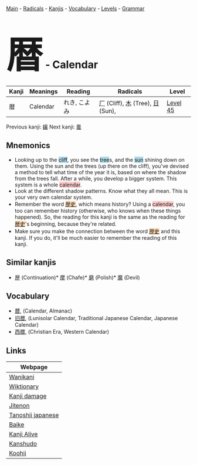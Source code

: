 <style> bigfont {font-size: 100px}</style>
[Main](../README.md) -
[Radicals](../radicals.md) -
[Kanjis](../kanjis.md) -
[Vocabulary](../vocabulary.md) -
[Levels](../levels.md) -
[Grammar](../grammar.md)
# <bigfont> 暦</bigfont> - Calendar 

| Kanji | Meanings | Reading | Radicals | Level |
| --- | --- | --- | --- | --- |
| 暦 | Calendar | れき, こよみ | [厂](../radicals/厂.md) (Cliff), [木](../radicals/木.md) (Tree), [日](../radicals/日.md) (Sun),  | [Level 45](../levels/wk_level45.md) |

Previous kanji: [嬢](嬢.md) Next kanji: [曇](曇.md) 

## Mnemonics
 * Looking up to the <span style="background-color:#ADD8E6"> cliff</span>, you see the <span style="background-color:#ADD8E6"> tree</span>s, and the <span style="background-color:#ADD8E6"> sun</span> shining down on them. Using the sun and the trees (up there on the cliff), you've devised a method to tell what time of the year it is, based on where the shadow from the trees fall. After a while, you develop a bigger system. This system is a whole <span style="background-color:#ffcccb"> calendar</span>.
* Look at the different shadow patterns. Know what they all mean. This is your very own calendar system.
* Remember the word <span style="background-color:#fed8b1"> [歴史](https://jisho.org/search/歴史)</span>, which means history? Using a <span style="background-color:#ffcccb"> calendar</span>, you too can remember history (otherwise, who knows when these things happened). So, the reading for this kanji is the same as the reading for <span style="background-color:#fed8b1"> [歴史](https://jisho.org/search/歴史)</span>'s beginning, because they're related.
* Make sure you make the connection between the word <span style="background-color:#fed8b1"> [歴史](https://jisho.org/search/歴史)</span> and this kanji. If you do, it'll be much easier to remember the reading of this kanji.


## Similar kanjis
 * [歴](歴.md) (Continuation)* [摩](摩.md) (Chafe)* [磨](磨.md) (Polish)* [魔](魔.md) (Devil)


## Vocabulary
 * [暦](../vocabulary/暦.md), (Calendar, Almanac)
* [旧暦](../vocabulary/暦.md), (Lunisolar Calendar, Traditional Japanese Calendar, Japanese Calendar)
* [西暦](../vocabulary/暦.md), (Christian Era, Western Calendar)



## Links 

| Webpage |
| --- |
| [Wanikani          ](https://www.wanikani.com/kanji/暦) |
| [Wiktionary        ](https://en.wiktionary.org/wiki/暦) |
| [Kanji damage      ](http://www.kanjidamage.com/kanji/search?utf8=✓&q=暦) |
| [Jitenon           ](https://jitenon.com/kanji/暦) |
| [Tanoshii japanese ](https://www.tanoshiijapanese.com/dictionary/kanji.cfm?k=暦) |
| [Baike             ](https://baike.baidu.com/item/暦) |
| [Kanji Alive       ](https://app.kanjialive.com/暦) |
| [Kanshudo          ](https://www.kanshudo.com/searchmn?q=暦) |
| [Koohii            ](https://kanji.koohii.com/study/kanji/暦) |
